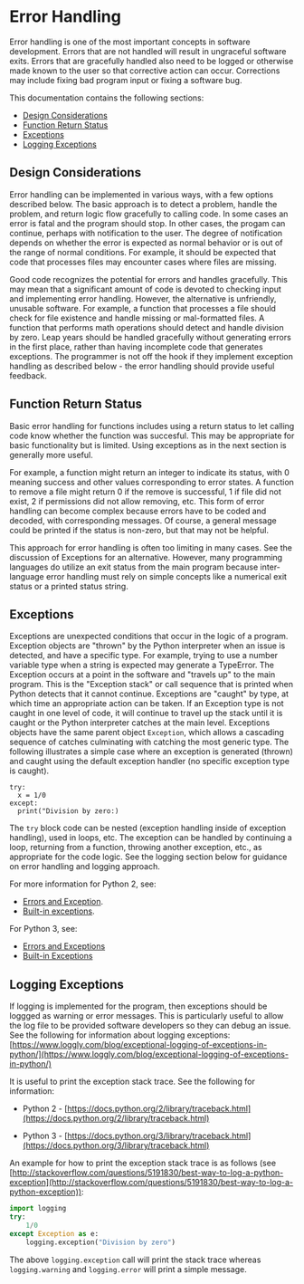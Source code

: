 # Error Handling

Error handling is one of the most important concepts in software development.
Errors that are not handled will result in ungraceful software exits.
Errors that are gracefully handled also need to be logged or otherwise made known to the user so that corrective action can occur.
Corrections may include fixing bad program input or fixing a software bug.

This documentation contains the following sections:

* [Design Considerations](#design-considerations)
* [Function Return Status](#function-return-status)
* [Exceptions](#exceptions)
* [Logging Exceptions](#logging-exceptions)

## Design Considerations

Error handling can be implemented in various ways, with a few options described below.
The basic approach is to detect a problem, handle the problem, and return logic flow gracefully to calling code.
In some cases an error is fatal and the program should stop.
In other cases, the progam can continue, perhaps with notification to the user.
The degree of notification depends on whether the error is expected as normal behavior or is out of the range of normal conditions.
For example, it should be expected that code that processes files may encounter cases where files are missing.

Good code recognizes the potential for errors and handles gracefully.
This may mean that a significant amount of code is devoted to checking input and implementing error handling.
However, the alternative is unfriendly, unusable software.
For example, a function that processes a file should check for file existence and handle missing or mal-formatted files.
A function that performs math operations should detect and handle division by zero.
Leap years should be handled gracefully without generating errors in the first place, rather than having incomplete code that generates exceptions.
The programmer is not off the hook if they implement exception handling as described below - the error handling should provide useful feedback.

## Function Return Status

Basic error handling for functions includes using a return status to let calling code know whether the function was succesful.
This may be appropriate for basic functionality but is limited. Using exceptions as in the next section is generally more useful.

For example, a function might return an integer to indicate its status, with 0 meaning success and other values corresponding to error states.
A function to remove a file might return 0 if the remove is successful, 1 if file did not exist, 2 if permissions did not allow removing, etc.
This form of error handling can become complex because errors have to be coded and decoded, with corresponding messages.
Of course, a general message could be printed if the status is non-zero, but that may not be helpful.

This approach for error handling is often too limiting in many cases.  See the discussion of Exceptions for an alternative.
However, many programming languages do utilize an exit status from the main program because inter-language error handling must rely on simple concepts
like a numerical exit status or a printed status string.

## Exceptions

Exceptions are unexpected conditions that occur in the logic of a program.
Exception objects are "thrown" by the Python interpreter when an issue is detected, and have a specific type.
For example, trying to use a number variable type when a string is expected may generate a TypeError.
The Exception occurs at a point in the software and "travels up" to the main program.  This is the "Exception stack" or call sequence
that is printed when Python detects that it cannot continue.
Exceptions are "caught" by type, at which time an appropriate action can be taken.
If an Exception type is not caught in one level of code, it will continue to travel up the stack until it is caught or the Python interpreter catches at the main level.
Exceptions objects have the same parent object `Exception`, which allows a cascading sequence of catches culminating with catching the most generic type.
The following illustrates a simple case where an exception is generated (thrown) and caught using the default exception handler (no specific exception type is caught).

```
try:
  x = 1/0
except:
  print("Division by zero:)

```

The `try` block code can be nested (exception handling inside of exception handling), used in loops, etc.
The exception can be handled by continuing a loop, returning from a function, throwing another exception, etc.,
as appropriate for the code logic.  See the logging section below for guidance on error handling and logging approach.

For more information for Python 2, see:

* [Errors and Exception](https://docs.python.org/2/tutorial/errors.html).
* [Built-in exceptions](https://docs.python.org/2/library/exceptions.html).

For Python 3, see:

* [Errors and Exceptions](https://docs.python.org/3/tutorial/errors.html)
* [Built-in Exceptions](https://docs.python.org/3/library/exceptions.html)

## Logging Exceptions

If logging is implemented for the program, then exceptions should be loggged as warning or error messages.
This is particularly useful to allow the log file to be provided software developers so they can debug an issue.
See the following for information about logging exceptions:  [https://www.loggly.com/blog/exceptional-logging-of-exceptions-in-python/](https://www.loggly.com/blog/exceptional-logging-of-exceptions-in-python/)

It is useful to print the exception stack trace.  See the following for information:

* Python 2 - [https://docs.python.org/2/library/traceback.html](https://docs.python.org/2/library/traceback.html)

* Python 3 - [https://docs.python.org/3/library/traceback.html](https://docs.python.org/3/library/traceback.html)

An example for how to print the exception stack trace is as follows
(see [http://stackoverflow.com/questions/5191830/best-way-to-log-a-python-exception](http://stackoverflow.com/questions/5191830/best-way-to-log-a-python-exception)):

```python
import logging
try:
    1/0
except Exception as e:
    logging.exception("Division by zero")
```

The above `logging.exception` call will print the stack trace whereas `logging.warning` and `logging.error` will print a simple message.
